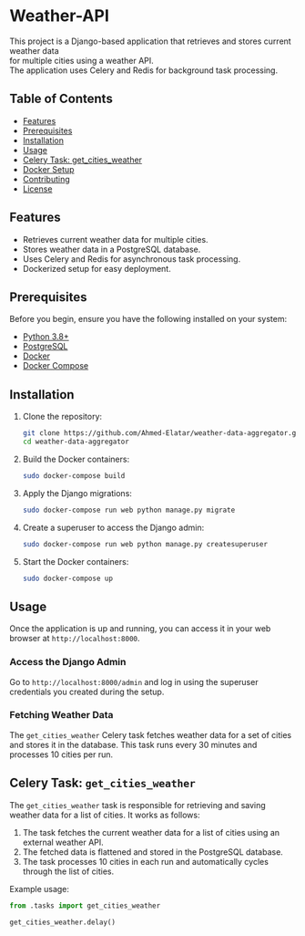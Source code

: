 # Weather-API


This project is a Django-based application that retrieves and stores current weather data <br/>
for multiple cities using a weather API. <br/>
The application uses Celery and Redis for background task processing.




## Table of Contents

- [Features](#features)
- [Prerequisites](#prerequisites)
- [Installation](#installation)
- [Usage](#usage)
- [Celery Task: get_cities_weather](#celery-task-get_cities_weather)
- [Docker Setup](#docker-setup)
- [Contributing](#contributing)
- [License](#license)

## Features

- Retrieves current weather data for multiple cities.
- Stores weather data in a PostgreSQL database.
- Uses Celery and Redis for asynchronous task processing.
- Dockerized setup for easy deployment.

## Prerequisites

Before you begin, ensure you have the following installed on your system:

- [Python 3.8+](https://www.python.org/downloads)
- [PostgreSQL](https://www.postgresql.org/download/)
- [Docker](https://www.docker.com/get-started/)
- [Docker Compose](https://docs.docker.com/compose/install/)



## Installation

1. Clone the repository:
    ```bash
    git clone https://github.com/Ahmed-Elatar/weather-data-aggregator.git
    cd weather-data-aggregator
    ```

2. Build the Docker containers:
    ```bash
    sudo docker-compose build
    ```

3. Apply the Django migrations:
    ```bash
    sudo docker-compose run web python manage.py migrate
    ```

4. Create a superuser to access the Django admin:
    ```bash
    sudo docker-compose run web python manage.py createsuperuser
    ```

5. Start the Docker containers:
    ```bash
    sudo docker-compose up
    ```

## Usage

Once the application is up and running, you can access it in your web browser at `http://localhost:8000`. 

### Access the Django Admin

Go to `http://localhost:8000/admin` and log in using the superuser credentials you created during the setup.

### Fetching Weather Data

The `get_cities_weather` Celery task fetches weather data for a set of cities and stores it in the database. This task runs every 30 minutes and processes 10 cities per run.

## Celery Task: `get_cities_weather`

The `get_cities_weather` task is responsible for retrieving and saving weather data for a list of cities. It works as follows:

1. The task fetches the current weather data for a list of cities using an external weather API.
2. The fetched data is flattened and stored in the PostgreSQL database.
3. The task processes 10 cities in each run and automatically cycles through the list of cities.

Example usage:
```python
from .tasks import get_cities_weather

get_cities_weather.delay()
